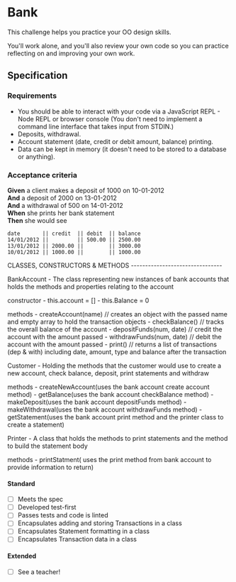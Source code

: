 # Bank

This challenge helps you practice your OO design skills.

You'll work alone, and you'll also review your own code so you can practice reflecting on and improving your own work.

## Specification

### Requirements

* You should be able to interact with your code via a JavaScript REPL - Node REPL or browser console  (You don't need to implement a command line interface that takes input from STDIN.)
* Deposits, withdrawal.
* Account statement (date, credit or debit amount, balance) printing.
* Data can be kept in memory (it doesn't need to be stored to a database or anything).

### Acceptance criteria

**Given** a client makes a deposit of 1000 on 10-01-2012  
**And** a deposit of 2000 on 13-01-2012  
**And** a withdrawal of 500 on 14-01-2012  
**When** she prints her bank statement  
**Then** she would see

```
date       || credit  || debit  || balance
14/01/2012 ||         || 500.00 || 2500.00
13/01/2012 || 2000.00 ||        || 3000.00
10/01/2012 || 1000.00 ||        || 1000.00
```
CLASSES, CONSTRUCTORS & METHODS --------------------------------

BankAccount - The class representing new instances of bank accounts that holds the methods and properties relating to the account

constructor - this.account = []
            - this.Balance = 0

methods - createAccount(name) // creates an object with the passed name and empty array to hold the transaction objects
        - checkBalance() // tracks the overall balance of the account
        - depositFunds(num, date) // credit the account with the amount passed 
        - withdrawFunds(num, date) // debit the account with the amount passed
        - print() // returns a list of transactions (dep & with) including date, amount, type and balance after the transaction


Customer - Holding the methods that the customer would use to create a new account, check balance, deposit, print statements and withdraw

methods - createNewAccount(uses the bank account create account method)
        - getBalance(uses the bank account checkBalance method)
        - makeDeposit(uses the bank account depositFunds method)
        - makeWithdrawal(uses the bank account withdrawFunds method)
        -getStatement(uses the bank account print method and the printer class to create a statement)

Printer - A class that holds the methods to print statements and the method to build the statement body

methods - printStatment( uses the print method from bank account to provide information to return)



#### Standard
- [ ] Meets the spec
- [ ] Developed test-first
- [ ] Passes tests and code is linted
- [ ] Encapsulates adding and storing Transactions in a class
- [ ] Encapsulates Statement formatting in a class
- [ ] Encapsulates Transaction data in a class

#### Extended
- [ ] See a teacher!


